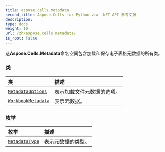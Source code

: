 ```yaml
---
title: aspose.cells.metadata
second_title: Aspose.Cells for Python via .NET API 参考文献
description:
type: docs
weight: 10
url: /zh/aspose.cells.metadata/
is_root: false
---
```

这**Aspose.Cells.Metadata**命名空间包含加载和保存电子表格元数据的所有类。

### 类
|类|描述|
| :- | :- |
| [`MetadataOptions`](/cells/python-net/zh/aspose.cells.metadata/metadataoptions) |表示加载文件元数据的选项。|
| [`WorkbookMetadata`](/cells/python-net/zh/aspose.cells.metadata/workbookmetadata) |表示元数据。|


### 枚举
|枚举|描述|
| :- | :- |
| [`MetadataType`](/cells/python-net/zh/aspose.cells.metadata/metadatatype) |表示元数据的类型。|


